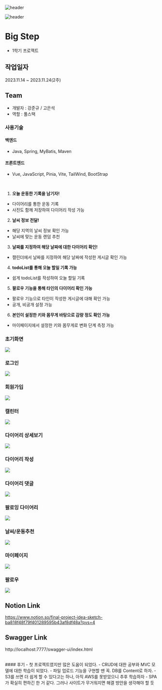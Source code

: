 ![header](https://capsule-render.vercel.app/api?type=venom&color=timeAuto&height=200&section=header&text=💡%20Big%20Step&fontSize=70&animation=twinkling&fontAlign=50)

![header](https://capsule-render.vercel.app/api?type=rect&color=auto&height=100&section=header&text=바른%20생활의%20시작&fontSize=30&animation=fadeIn&fontAlign=70)

# Big Step

- 1학기 프로젝트

## 작업일자

2023.11.14 ~ 2023.11.24(2주)

## Team

- 개발자 : 강준규 / 고은석
- 역할 : 풀스택

### 사용기술

#### 백엔드

- Java, Spring, MyBatis, Maven

#### 프론트엔드

- Vue, JavaScript, Pinia, Vite, TailWind, BootStrap

<br>

1. **오늘 운동한 기록을 남기자!**

- 다이어리를 통한 운동 기록
- 사진도 함께 저장하여 다이어리 작성 가능

2. **날씨 정보 전달!**

- 해당 지역의 날씨 정보 확인 가능
- 날씨에 맞는 운동 랜덤 추천

3. **날짜를 지정하여 해당 날짜에 대한 다이어리 확인!**

- 캘린더에서 날짜를 지정하여 해당 날짜에 작성한 게시글 확인 가능

4. **todoList를 통해 오늘 할일 기록 가능**

- 쉽게 todoList를 작성하여 오늘 할일 기록

5. **팔로우 기능을 통해 타인의 다이어리 확인 가능**

- 팔로우 기능으로 타인이 작성한 게시글에 대해 확인 가능
- 공개, 비공개 설정 가능

6. **본인이 설정한 키와 몸무게 바탕으로 감량 정도 확인 가능**

- 마이페이지에서 설정한 키와 몸무게로 변화 단계 측정 가능

### 초기화면

![](image/초기화면.png)

### 로그인

![](image/로그인.png)

### 회원가입

![](image/회원가입.png)

### 캘린터

![](image/캘린더.png)

### 다이어리 상세보기

![](image/다이어리상세.png)

### 다이어리 작성

![](image/다이어리작성.png)

### 다이어리 댓글

![](image/댓글.png)

### 팔로잉 다이어리

![](image/팔로잉다이어리.png)

### 날씨/운동추천

![](image/날씨.png)

### 마이페이지

![](image/마이페이지.png)

### 팔로우

![](image/팔로우.png)

## Notion Link

https://www.notion.so/final-project-idea-sketch-ba818f48f79f401289595b43af8df48a?pvs=4

## Swagger Link

http://localhost:7777/swagger-ui/index.html

<br>
#### 후기
- 첫 프로젝트였지만 많은 도움이 되었다.
- CRUD에 대한 공부와 MVC 모델에 대한 학습이 되었다.
- 파일 업로드 기능을 구현할 땐 꼭. DB를 Content로 하자.
- S3를 쓰면 더 쉽게 할 수 있다고는 하나, 아직 AWS를 못받았으니 추후 학습하자
- SPA가 확실히 편하긴 한 거 같다. 그러나 사이트가 무거워지면 해결 방안을 생각해야 할 듯